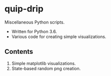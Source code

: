 # quip-drip
Miscellaneous Python scripts.

* Written for Python 3.6.
* Various code for creating simple visualizations.

## Contents
1. Simple matplotlib visualizations.
2. State-based random png creation.